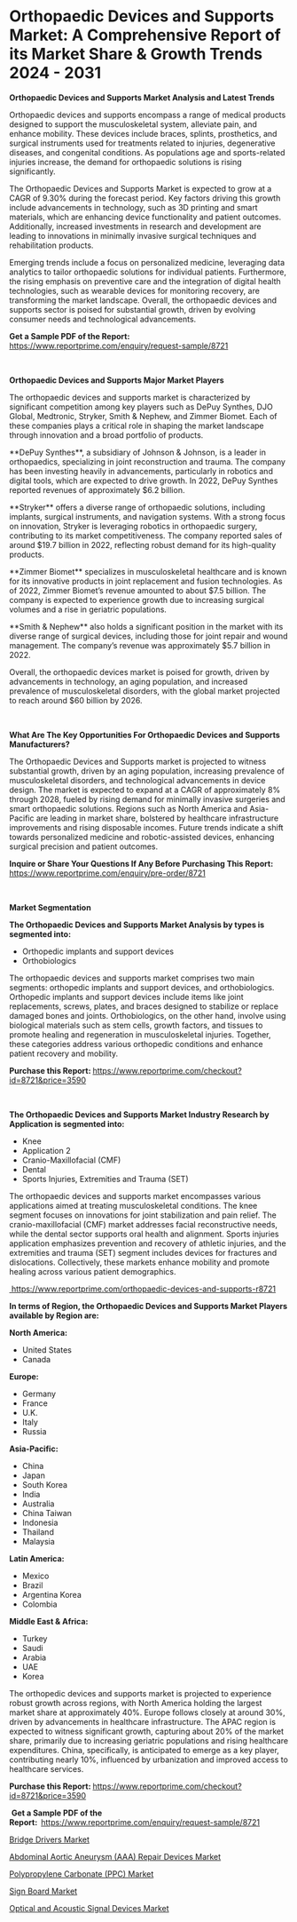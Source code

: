 <p><h1>Orthopaedic Devices and Supports Market: A Comprehensive Report of its Market Share & Growth Trends 2024 - 2031</h1></p><p><strong>Orthopaedic Devices and Supports Market Analysis and Latest Trends</strong></p>
<p><p>Orthopaedic devices and supports encompass a range of medical products designed to support the musculoskeletal system, alleviate pain, and enhance mobility. These devices include braces, splints, prosthetics, and surgical instruments used for treatments related to injuries, degenerative diseases, and congenital conditions. As populations age and sports-related injuries increase, the demand for orthopaedic solutions is rising significantly.</p><p>The Orthopaedic Devices and Supports Market is expected to grow at a CAGR of 9.30% during the forecast period. Key factors driving this growth include advancements in technology, such as 3D printing and smart materials, which are enhancing device functionality and patient outcomes. Additionally, increased investments in research and development are leading to innovations in minimally invasive surgical techniques and rehabilitation products.</p><p>Emerging trends include a focus on personalized medicine, leveraging data analytics to tailor orthopaedic solutions for individual patients. Furthermore, the rising emphasis on preventive care and the integration of digital health technologies, such as wearable devices for monitoring recovery, are transforming the market landscape. Overall, the orthopaedic devices and supports sector is poised for substantial growth, driven by evolving consumer needs and technological advancements.</p></p>
<p><strong>Get a Sample PDF of the Report:&nbsp;</strong> <a href="https://www.reportprime.com/enquiry/request-sample/8721">https://www.reportprime.com/enquiry/request-sample/8721</a></p>
<p>&nbsp;</p>
<p><strong>Orthopaedic Devices and Supports Major Market Players</strong></p>
<p><p>The orthopaedic devices and supports market is characterized by significant competition among key players such as DePuy Synthes, DJO Global, Medtronic, Stryker, Smith & Nephew, and Zimmer Biomet. Each of these companies plays a critical role in shaping the market landscape through innovation and a broad portfolio of products.</p><p>**DePuy Synthes**, a subsidiary of Johnson & Johnson, is a leader in orthopaedics, specializing in joint reconstruction and trauma. The company has been investing heavily in advancements, particularly in robotics and digital tools, which are expected to drive growth. In 2022, DePuy Synthes reported revenues of approximately $6.2 billion.</p><p>**Stryker** offers a diverse range of orthopaedic solutions, including implants, surgical instruments, and navigation systems. With a strong focus on innovation, Stryker is leveraging robotics in orthopaedic surgery, contributing to its market competitiveness. The company reported sales of around $19.7 billion in 2022, reflecting robust demand for its high-quality products.</p><p>**Zimmer Biomet** specializes in musculoskeletal healthcare and is known for its innovative products in joint replacement and fusion technologies. As of 2022, Zimmer Biomet’s revenue amounted to about $7.5 billion. The company is expected to experience growth due to increasing surgical volumes and a rise in geriatric populations.</p><p>**Smith & Nephew** also holds a significant position in the market with its diverse range of surgical devices, including those for joint repair and wound management. The company’s revenue was approximately $5.7 billion in 2022. </p><p>Overall, the orthopaedic devices market is poised for growth, driven by advancements in technology, an aging population, and increased prevalence of musculoskeletal disorders, with the global market projected to reach around $60 billion by 2026.</p></p>
<p>&nbsp;</p>
<p><strong>What Are The Key Opportunities For Orthopaedic Devices and Supports Manufacturers?</strong></p>
<p><p>The Orthopaedic Devices and Supports market is projected to witness substantial growth, driven by an aging population, increasing prevalence of musculoskeletal disorders, and technological advancements in device design. The market is expected to expand at a CAGR of approximately 8% through 2028, fueled by rising demand for minimally invasive surgeries and smart orthopaedic solutions. Regions such as North America and Asia-Pacific are leading in market share, bolstered by healthcare infrastructure improvements and rising disposable incomes. Future trends indicate a shift towards personalized medicine and robotic-assisted devices, enhancing surgical precision and patient outcomes.</p></p>
<p><strong>Inquire or Share Your Questions If Any Before Purchasing This Report:</strong> <a href="https://www.reportprime.com/enquiry/pre-order/8721">https://www.reportprime.com/enquiry/pre-order/8721</a></p>
<p>&nbsp;</p>
<p><strong>Market Segmentation</strong></p>
<p><strong>The Orthopaedic Devices and Supports Market Analysis by types is segmented into:</strong></p>
<p><ul><li>Orthopedic implants and support devices</li><li>Orthobiologics</li></ul></p>
<p><p>The orthopaedic devices and supports market comprises two main segments: orthopedic implants and support devices, and orthobiologics. Orthopedic implants and support devices include items like joint replacements, screws, plates, and braces designed to stabilize or replace damaged bones and joints. Orthobiologics, on the other hand, involve using biological materials such as stem cells, growth factors, and tissues to promote healing and regeneration in musculoskeletal injuries. Together, these categories address various orthopedic conditions and enhance patient recovery and mobility.</p></p>
<p><strong>Purchase this Report:&nbsp;</strong><a href="https://www.reportprime.com/checkout?id=8721&price=3590">https://www.reportprime.com/checkout?id=8721&price=3590</a></p>
<p>&nbsp;</p>
<p><strong>The Orthopaedic Devices and Supports Market Industry Research by Application is segmented into:</strong></p>
<p><ul><li>Knee</li><li>Application 2</li><li>Cranio-Maxillofacial (CMF)</li><li>Dental</li><li>Sports Injuries, Extremities and Trauma (SET)</li></ul></p>
<p><p>The orthopaedic devices and supports market encompasses various applications aimed at treating musculoskeletal conditions. The knee segment focuses on innovations for joint stabilization and pain relief. The cranio-maxillofacial (CMF) market addresses facial reconstructive needs, while the dental sector supports oral health and alignment. Sports injuries application emphasizes prevention and recovery of athletic injuries, and the extremities and trauma (SET) segment includes devices for fractures and dislocations. Collectively, these markets enhance mobility and promote healing across various patient demographics.</p></p>
<p><a href="https://www.reportprime.com/orthopaedic-devices-and-supports-r8721">&nbsp;https://www.reportprime.com/orthopaedic-devices-and-supports-r8721</a></p>
<p><strong>In terms of Region, the Orthopaedic Devices and Supports Market Players available by Region are:</strong></p>
<p>
    <p> <strong> North America: </strong>
        <ul>
            <li>United States</li>
            <li>Canada</li>
        </ul>
        </p> 
    <p> <strong> Europe: </strong>
        <ul>
            <li>Germany</li>
            <li>France</li>
            <li>U.K.</li>
            <li>Italy</li>
            <li>Russia</li>
        </ul>
        </p> 
    <p> <strong> Asia-Pacific: </strong>
        <ul>
            <li>China</li>
            <li>Japan</li>
            <li>South Korea</li>
            <li>India</li>
            <li>Australia</li>
            <li>China Taiwan</li>
            <li>Indonesia</li>
            <li>Thailand</li>
            <li>Malaysia</li>
        </ul>
        </p> 
    <p> <strong> Latin America: </strong>
        <ul>
            <li>Mexico</li>
            <li>Brazil</li>
            <li>Argentina Korea</li>
            <li>Colombia</li>
        </ul>
        </p> 
    <p> <strong> Middle East & Africa: </strong>
        <ul>
            <li>Turkey</li>
            <li>Saudi</li>
            <li>Arabia</li>
            <li>UAE</li>
            <li>Korea</li>
        </ul>
    </p>
    </p>
<p><p>The orthopedic devices and supports market is projected to experience robust growth across regions, with North America holding the largest market share at approximately 40%. Europe follows closely at around 30%, driven by advancements in healthcare infrastructure. The APAC region is expected to witness significant growth, capturing about 20% of the market share, primarily due to increasing geriatric populations and rising healthcare expenditures. China, specifically, is anticipated to emerge as a key player, contributing nearly 10%, influenced by urbanization and improved access to healthcare services.</p></p>
<p><strong>Purchase this Report: </strong><a href="https://www.reportprime.com/checkout?id=8721&price=3590">https://www.reportprime.com/checkout?id=8721&price=3590</a></p>
<p>&nbsp;<strong>Get a Sample PDF of the Report:&nbsp;&nbsp;</strong><a href="https://www.reportprime.com/enquiry/request-sample/8721">https://www.reportprime.com/enquiry/request-sample/8721</a></p>
<p><strong></strong></p>
<p><p><a href="https://www.linkedin.com/pulse/unlocking-growth-potential-market-strategic-analysis-bridge-drivers-tx7ff?trackingId=FvWOKc1yTCOVO7dByxcMag%3D%3D">Bridge Drivers Market</a></p><p><a href="https://medium.com/@tracey.gray97887/the-global-abdominal-aortic-aneurysm-aaa-repair-devices-market-is-at-the-forefront-of-328e17292ac0">Abdominal Aortic Aneurysm (AAA) Repair Devices Market</a></p><p><a href="https://medium.com/@tracey.gray97887/this-report-aims-to-provide-a-comprehensive-presentation-of-the-global-market-for-polypropylene-58f94947d505">Polypropylene Carbonate (PPC) Market</a></p><p><a href="https://www.linkedin.com/pulse/emerging-trends-sign-board-market-global-outlook-future-97ytf?trackingId=svZfbnXRRReiZuXEQfJsbw%3D%3D">Sign Board Market</a></p><p><a href="https://issuu.com/reportprime-2/docs/optical-and-acoustic-signal-devices_993c5593052c6a">Optical and Acoustic Signal Devices Market</a></p></p>